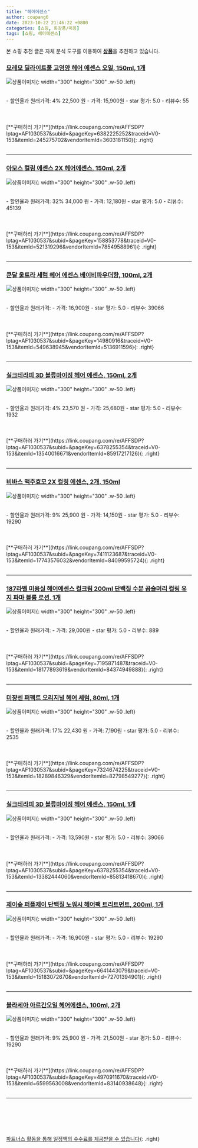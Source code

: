 ```yaml
---
title: "헤어에센스"
author: coupang6
date: 2023-10-22 21:46:22 +0800
categories: [쇼핑, 화장품/미용]
tags: [쇼핑, 헤어에센스]
---
```


본 쇼핑 추천 글은 자체 분석 도구를 이용하여 [**상품**](https://link.coupang.com/a/bao1ui)을 추천하고 있습니다.

### [모레모 딜라이트풀 고영양 헤어 에센스 오일, 150ml, 1개](https://link.coupang.com/re/AFFSDP?lptag=AF1030537&subid=&pageKey=6382225252&traceid=V0-153&itemId=245275702&vendorItemId=3603181150)

![상품이미지](https://thumbnail9.coupangcdn.com/thumbnails/remote/230x230ex/image/retail/images/198983411070983-8b8b4c49-5a7e-42ae-b82b-0db5264ab783.jpg){: width="300" height="300" .w-50 .left}


<br>
- 할인율과 원래가격: 4%  22,500   원
- 가격: 15,900원
- star 평가: 5.0
- 리뷰수: 55
<br>
<br>
<br>
<br>
[**구매하러 가기**](https://link.coupang.com/re/AFFSDP?lptag=AF1030537&subid=&pageKey=6382225252&traceid=V0-153&itemId=245275702&vendorItemId=3603181150){: .right}
<br>
<br>

---

### [아모스 컬링 에센스 2X 헤어에센스, 150ml, 2개](https://link.coupang.com/re/AFFSDP?lptag=AF1030537&subid=&pageKey=158853778&traceid=V0-153&itemId=521319296&vendorItemId=78549588961)

![상품이미지](https://thumbnail9.coupangcdn.com/thumbnails/remote/230x230ex/image/vendor_inventory/e12c/2d4ba7fc1c7b55c9f5e3caeae6bcc2ed04202fc8fa0a5f70e8d21c9cffc3.jpg){: width="300" height="300" .w-50 .left}


<br>
- 할인율과 원래가격: 32%  34,000   원
- 가격: 12,180원
- star 평가: 5.0
- 리뷰수: 45139
<br>
<br>
<br>
<br>
[**구매하러 가기**](https://link.coupang.com/re/AFFSDP?lptag=AF1030537&subid=&pageKey=158853778&traceid=V0-153&itemId=521319296&vendorItemId=78549588961){: .right}
<br>
<br>

---

### [쿤달 울트라 세럼 헤어 에센스 베이비파우더향, 100ml, 2개](https://link.coupang.com/re/AFFSDP?lptag=AF1030537&subid=&pageKey=14980916&traceid=V0-153&itemId=549638945&vendorItemId=5136911596)

![상품이미지](https://thumbnail8.coupangcdn.com/thumbnails/remote/230x230ex/image/retail/images/6686297872960184-16fe2784-d1ea-4ecc-9534-e8c8d671c64a.jpg){: width="300" height="300" .w-50 .left}


<br>
- 할인율과 원래가격: 
- 가격: 16,900원
- star 평가: 5.0
- 리뷰수: 39066
<br>
<br>
<br>
<br>
[**구매하러 가기**](https://link.coupang.com/re/AFFSDP?lptag=AF1030537&subid=&pageKey=14980916&traceid=V0-153&itemId=549638945&vendorItemId=5136911596){: .right}
<br>
<br>

---

### [실크테라피 3D 볼류마이징 헤어 에센스, 150ml, 2개](https://link.coupang.com/re/AFFSDP?lptag=AF1030537&subid=&pageKey=6378255354&traceid=V0-153&itemId=13540016671&vendorItemId=85917217126)

![상품이미지](https://thumbnail6.coupangcdn.com/thumbnails/remote/230x230ex/image/retail/images/78d26cda-75ce-47f5-8b0b-4891eb7d585e4297749700775713770.png){: width="300" height="300" .w-50 .left}


<br>
- 할인율과 원래가격: 4%  23,570   원
- 가격: 25,680원
- star 평가: 5.0
- 리뷰수: 1932
<br>
<br>
<br>
<br>
[**구매하러 가기**](https://link.coupang.com/re/AFFSDP?lptag=AF1030537&subid=&pageKey=6378255354&traceid=V0-153&itemId=13540016671&vendorItemId=85917217126){: .right}
<br>
<br>

---

### [비바스 맥주효모 2X 컬링 에센스, 2개, 150ml](https://link.coupang.com/re/AFFSDP?lptag=AF1030537&subid=&pageKey=7411123687&traceid=V0-153&itemId=17743576032&vendorItemId=84099595724)

![상품이미지](https://thumbnail6.coupangcdn.com/thumbnails/remote/230x230ex/image/retail/images/9001706086859477-9d9bb207-9f09-4bc4-892a-4808135fd655.jpg){: width="300" height="300" .w-50 .left}


<br>
- 할인율과 원래가격: 9%  25,900   원
- 가격: 14,150원
- star 평가: 5.0
- 리뷰수: 19290
<br>
<br>
<br>
<br>
[**구매하러 가기**](https://link.coupang.com/re/AFFSDP?lptag=AF1030537&subid=&pageKey=7411123687&traceid=V0-153&itemId=17743576032&vendorItemId=84099595724){: .right}
<br>
<br>

---

### [187라벨 미용실 헤어에센스 컬크림 200ml 단백질 수분 곱슬머리 컬링 유지 파마 볼륨 로션, 1개](https://link.coupang.com/re/AFFSDP?lptag=AF1030537&subid=&pageKey=7195871487&traceid=V0-153&itemId=18177893619&vendorItemId=84374949888)

![상품이미지](https://thumbnail6.coupangcdn.com/thumbnails/remote/230x230ex/image/vendor_inventory/b255/f05a90961ea8bde94547b5a849302016c589d8cbe4b5e9d7e7ce33a26599.jpg){: width="300" height="300" .w-50 .left}


<br>
- 할인율과 원래가격: 
- 가격: 29,000원
- star 평가: 5.0
- 리뷰수: 889
<br>
<br>
<br>
<br>
[**구매하러 가기**](https://link.coupang.com/re/AFFSDP?lptag=AF1030537&subid=&pageKey=7195871487&traceid=V0-153&itemId=18177893619&vendorItemId=84374949888){: .right}
<br>
<br>

---

### [미쟝센 퍼펙트 오리지널 헤어 세럼, 80ml, 1개](https://link.coupang.com/re/AFFSDP?lptag=AF1030537&subid=&pageKey=7324674225&traceid=V0-153&itemId=18289846329&vendorItemId=82798549277)

![상품이미지](https://thumbnail7.coupangcdn.com/thumbnails/remote/230x230ex/image/retail/images/9093194149553693-4911641a-9ab7-4b1b-9b2d-803590c095e7.jpg){: width="300" height="300" .w-50 .left}


<br>
- 할인율과 원래가격: 17%  22,430   원
- 가격: 7,190원
- star 평가: 5.0
- 리뷰수: 2535
<br>
<br>
<br>
<br>
[**구매하러 가기**](https://link.coupang.com/re/AFFSDP?lptag=AF1030537&subid=&pageKey=7324674225&traceid=V0-153&itemId=18289846329&vendorItemId=82798549277){: .right}
<br>
<br>

---

### [실크테라피 3D 볼류마이징 헤어 에센스, 150ml, 1개](https://link.coupang.com/re/AFFSDP?lptag=AF1030537&subid=&pageKey=6378255354&traceid=V0-153&itemId=13382444060&vendorItemId=85813418670)

![상품이미지](https://thumbnail9.coupangcdn.com/thumbnails/remote/230x230ex/image/retail/images/2023/04/28/15/4/5af913c5-b8dc-42c9-8c08-3689ed1319a9.jpg){: width="300" height="300" .w-50 .left}


<br>
- 할인율과 원래가격: 
- 가격: 13,590원
- star 평가: 5.0
- 리뷰수: 39066
<br>
<br>
<br>
<br>
[**구매하러 가기**](https://link.coupang.com/re/AFFSDP?lptag=AF1030537&subid=&pageKey=6378255354&traceid=V0-153&itemId=13382444060&vendorItemId=85813418670){: .right}
<br>
<br>

---

### [제이숲 퍼플제이 단백질 노워시 헤어팩 트리트먼트, 200ml, 1개](https://link.coupang.com/re/AFFSDP?lptag=AF1030537&subid=&pageKey=6641443079&traceid=V0-153&itemId=15183072670&vendorItemId=72701394901)

![상품이미지](https://thumbnail9.coupangcdn.com/thumbnails/remote/230x230ex/image/retail/images/2425749404425200-7e7ec49f-88cb-4bc6-a279-0a55cef679d0.jpg){: width="300" height="300" .w-50 .left}


<br>
- 할인율과 원래가격: 
- 가격: 16,900원
- star 평가: 5.0
- 리뷰수: 19290
<br>
<br>
<br>
<br>
[**구매하러 가기**](https://link.coupang.com/re/AFFSDP?lptag=AF1030537&subid=&pageKey=6641443079&traceid=V0-153&itemId=15183072670&vendorItemId=72701394901){: .right}
<br>
<br>

---

### [블라세아 아르간오일 헤어에센스, 100ml, 2개](https://link.coupang.com/re/AFFSDP?lptag=AF1030537&subid=&pageKey=4970911670&traceid=V0-153&itemId=6599563008&vendorItemId=83140938648)

![상품이미지](https://thumbnail10.coupangcdn.com/thumbnails/remote/230x230ex/image/vendor_inventory/10ea/57df9ed19418c8b22b84cd9917f08880d45917aa0aba148908053b622909.jpg){: width="300" height="300" .w-50 .left}


<br>
- 할인율과 원래가격: 9%  25,900   원
- 가격: 21,500원
- star 평가: 5.0
- 리뷰수: 19290
<br>
<br>
<br>
<br>
[**구매하러 가기**](https://link.coupang.com/re/AFFSDP?lptag=AF1030537&subid=&pageKey=4970911670&traceid=V0-153&itemId=6599563008&vendorItemId=83140938648){: .right}
<br>
<br>

---
<br><br><br><br><br> [파트너스 활동을 통해 일정액의 수수료를 제공받을 수 있습니다](https://link.coupang.com/a/bao1ui){: .right}